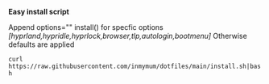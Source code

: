 **Easy install script**

Append options="" install() for specfic options 
_[hyprland,hypridle,hyprlock,browser,tlp,autologin,bootmenu]_
Otherwise defaults are applied

`curl https://raw.githubusercontent.com/inmymum/dotfiles/main/install.sh|bash`

